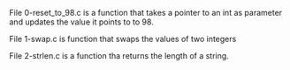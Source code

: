 File 0-reset_to_98.c is a function that takes a pointer to an int as parameter and updates the value it points to to 98.

File 1-swap.c is function that swaps the values of two integers

File 2-strlen.c is a function tha returns the length of a string.

